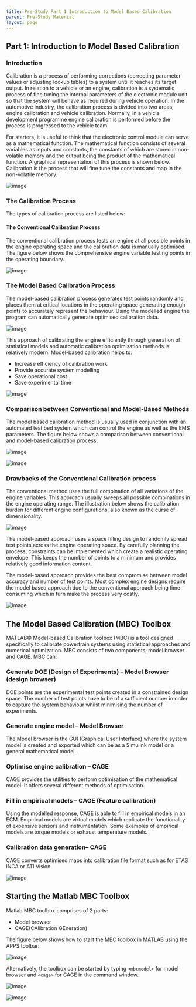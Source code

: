 ```yaml
---
title: Pre-Study Part 1 Introduction to Model Based Calibration
parent: Pre-Study Material
layout: page
---
```


## Part 1: Introduction to Model Based Calibration

### Introduction

Calibration is a process of performing corrections (correcting parameter values or adjusting lookup tables) to a system until it reaches its target output. In relation to a vehicle or an engine, calibration is a systematic process of fine tuning the internal parameters of the electronic module unit so that the system will behave as required during vehicle operation. In the automotive industry, the calibration process is divided into two areas; engine calibration and vehicle calibration. Normally, in a vehicle development programme engine calibration is performed before the process is progressed to the vehicle team.

For starters, it is useful to think that the electronic control module can serve as a mathematical function. The mathematical function consists of several variables as inputs and constants, the constants of which are stored in non-volatile memory and the output being the product of the mathematical function. A graphical representation of this process is shown below. Calibration is the process that will fine tune the constants and map in the non-volatile memory.

![image](figs/fig_1.png)

### The Calibration Process

The types of calibration process are listed below:

#### The Conventional Calibration Process

The conventional calibration process tests an engine at all possible points in the engine operating space and the calibration data is manually optimised. The figure below shows the comprehensive engine variable testing points in the operating boundary.

![image](figs/fig_2.png)

### The Model Based Calibration Process

The model-based calibration process generates test points randomly and places them at critical locations in the operating space generating enough points to accurately represent the behaviour. Using the modelled engine the program can automatically generate optimised calibration data.

![image](figs/fig_3.png)

This approach of calibrating the engine efficiently through generation of statistical models and automatic calibration optimisation methods is relatively modern. Model-based calibration helps to:

- Increase efficiency of calibration work
- Provide accurate system modelling
- Save operational cost
- Save experimental time

![image](figs/fig_4.png)

### Comparison between Conventional and Model-Based Methods

The model based calibration method is usually used in conjunction with an automated test bed system which can control the engine as well as the EMS parameters. The figure below shows a comparison between conventional and model-based calibration process.

![image](figs/fig_5.png)

![image](figs/fig_6.png)

### Drawbacks of the Conventional Calibration process

The conventional method uses the full combination of all variations of the engine variables. This approach usually sweeps all possible combinations in the engine operating range. The illustration below shows the calibration burden for different engine configurations, also known as the curse of dimensionality.

![image](figs/fig_7.png)

The model-based approach uses a space filling design to randomly spread test points across the engine operating space. By carefully planning the process, constraints can be implemented which create a realistic operating envelope. This keeps the number of points to a minimum and provides relatively good information content.

The model-based approach provides the best compromise between model accuracy and number of test points. Most complex engine designs require the model based approach due to the conventional approach being time consuming which in turn make the process very costly.

![image](figs/fig_8.png)

## The Model Based Calibration (MBC) Toolbox

MATLAB&copy; Model-based Calibration toolbox (MBC) is a tool designed specifically to calibrate powertrain systems using statistical approaches and numerical optimization. MBC consists of two components; model browser and CAGE. MBC can:

### Generate DOE (Design of Experiments) – Model Browser (design browser)

DOE points are the experimental test points created in a constrained design space. The number of test points have to be of a sufficient number in order to capture the system behaviour whilst minimising the number of experiments.

### Generate engine model – Model Browser

The Model browser is the GUI (Graphical User Interface) where the system model is created and exported which can be as a Simulink model or a general mathematical model.

### Optimise engine calibration – CAGE

CAGE provides the utilities to perform optimisation of the mathematical model. It offers several different methods of optimisation.

### Fill in empirical models – CAGE (Feature calibration)

Using the modelled response, CAGE is able to fill in empirical models in an ECM. Empirical models are virtual models which replicate the functionality of expensive sensors and instrumentation. Some examples of empirical models are torque models or exhaust temperature models.

### Calibration data generation– CAGE

CAGE converts optimised maps into calibration file format such as for ETAS INCA or ATI Vision.

![image](figs/fig_9.png)

## Starting the Matlab MBC Toolbox

Matlab MBC toolbox comprises of 2 parts:

- Model browser
- CAGE(CAlibration GEneration)

The figure below shows how to start the MBC toolbox in MATLAB using the APPS toolbar:

![image](figs/fig_10.png)

Alternatively, the toolbox can be started by typing ``<mbcmodel>`` for model browser and ``<cage>`` for CAGE in the command window.

![image](figs/fig_11.png)

![image](figs/fig_12.png)

